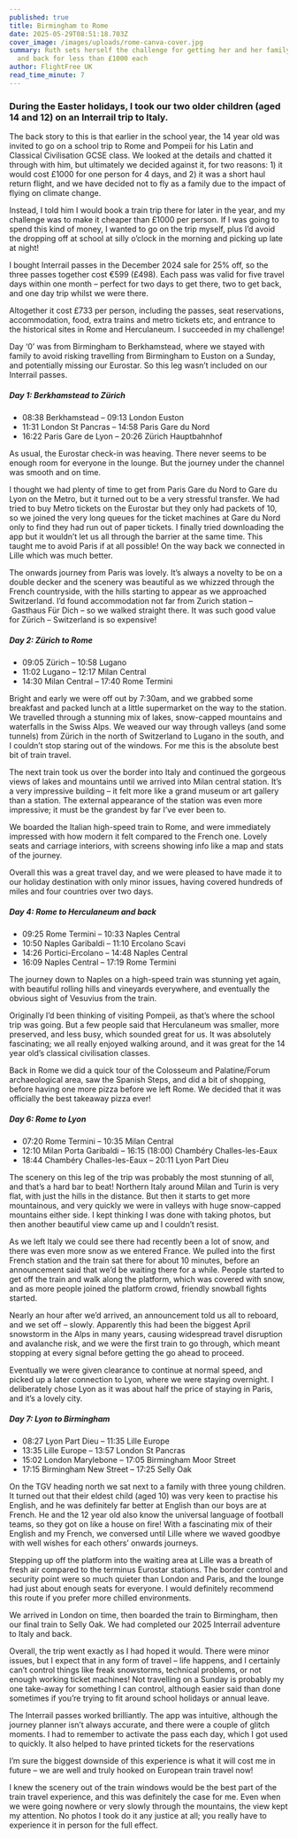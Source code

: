 ```yaml
---
published: true
title: Birmingham to Rome
date: 2025-05-29T08:51:18.703Z
cover_image: /images/uploads/rome-canva-cover.jpg
summary: Ruth sets herself the challenge for getting her and her family to Italy
  and back for less than £1000 each
author: FlightFree UK
read_time_minute: 7
---
```

### During the Easter holidays, I took our two older children (aged 14 and 12) on an Interrail trip to Italy.

The back story to this is that earlier in the school year, the 14 year old was invited to go on a school trip to Rome and Pompeii for his Latin and Classical Civilisation GCSE class. We looked at the details and chatted it through with him, but ultimately we decided against it, for two reasons: 1) it would cost £1000 for one person for 4 days, and 2) it was a short haul return flight, and we have decided not to fly as a family due to the impact of flying on climate change. 

Instead, I told him I would book a train trip there for later in the year, and my challenge was to make it cheaper than £1000 per person. If I was going to spend this kind of money, I wanted to go on the trip myself, plus I’d avoid the dropping off at school at silly o’clock in the morning and picking up late at night!

I bought Interrail passes in the December 2024 sale for 25% off, so the three passes together cost €599 (£498). Each pass was valid for five travel days within one month – perfect for two days to get there, two to get back, and one day trip whilst we were there. 

Altogether it cost £733 per person, including the passes, seat reservations, accommodation, food, extra trains and metro tickets etc, and entrance to the historical sites in Rome and Herculaneum. I succeeded in my challenge! 

Day ‘0’ was from Birmingham to Berkhamstead, where we stayed with family to avoid risking travelling from Birmingham to Euston on a Sunday, and potentially missing our Eurostar. So this leg wasn’t included on our Interrail passes.

##### Day 1: Berkhamstead to Zürich

* 08:38 Berkhamstead – 09:13 London Euston
* 11:31 London St Pancras – 14:58 Paris Gare du Nord
* 16:22 Paris Gare de Lyon – 20:26 Zürich Hauptbahnhof

As usual, the Eurostar check-in was heaving. There never seems to be enough room for everyone in the lounge. But the journey under the channel was smooth and on time. 

I thought we had plenty of time to get from Paris Gare du Nord to Gare du Lyon on the Metro, but it turned out to be a very stressful transfer. We had tried to buy Metro tickets on the Eurostar but they only had packets of 10, so we joined the very long queues for the ticket machines at Gare du Nord only to find they had run out of paper tickets. I finally tried downloading the app but it wouldn’t let us all through the barrier at the same time. This taught me to avoid Paris if at all possible! On the way back we connected in Lille which was much better.

The onwards journey from Paris was lovely. It’s always a novelty to be on a double decker and the scenery was beautiful as we whizzed through the French countryside, with the hills starting to appear as we approached Switzerland. I’d found accommodation not far from Zurich station – Gasthaus Für Dich – so we walked straight there. It was such good value for Zürich – Switzerland is so expensive! 

##### Day 2: Zürich to Rome

* 09:05 Zürich – 10:58 Lugano
* 11:02 Lugano – 12:17 Milan Central 
* 14:30 Milan Central – 17:40 Rome Termini

Bright and early we were off out by 7:30am, and we grabbed some breakfast and packed lunch at a little supermarket on the way to the station. We travelled through a stunning mix of lakes, snow-capped mountains and waterfalls in the Swiss Alps. We weaved our way through valleys (and some tunnels) from Zürich in the north of Switzerland to Lugano in the south, and I couldn’t stop staring out of the windows. For me this is the absolute best bit of train travel. 

The next train took us over the border into Italy and continued the gorgeous views of lakes and mountains until we arrived into Milan central station. It’s a very impressive building – it felt more like a grand museum or art gallery than a station. The external appearance of the station was even more impressive; it must be the grandest by far I’ve ever been to. 

We boarded the Italian high-speed train to Rome, and were immediately impressed with how modern it felt compared to the French one. Lovely seats and carriage interiors, with screens showing info like a map and stats of the journey.

Overall this was a great travel day, and we were pleased to have made it to our holiday destination with only minor issues, having covered hundreds of miles and four countries over two days.

##### Day 4: Rome to Herculaneum and back

* 09:25 Rome Termini – 10:33 Naples Central
* 10:50 Naples Garibaldi – 11:10 Ercolano Scavi
* 14:26 Portici-Ercolano – 14:48 Naples Central
* 16:09 Naples Central – 17:19 Rome Termini

The journey down to Naples on a high-speed train was stunning yet again, with beautiful rolling hills and vineyards everywhere, and eventually the obvious sight of Vesuvius from the train. 

Originally I’d been thinking of visiting Pompeii, as that’s where the school trip was going. But a few people said that Herculaneum was smaller, more preserved, and less busy, which sounded great for us. It was absolutely fascinating; we all really enjoyed walking around, and it was great for the 14 year old’s classical civilisation classes. 

Back in Rome we did a quick tour of the Colosseum and Palatine/Forum archaeological area, saw the Spanish Steps, and did a bit of shopping, before having one more pizza before we left Rome. We decided that it was officially the best takeaway pizza ever! 

##### Day 6: Rome to Lyon

* 07:20 Rome Termini – 10:35 Milan Central
* 12:10 Milan Porta Garibaldi – 16:15 (18:00) Chambéry Challes-les-Eaux
* 18:44 Chambéry Challes-les-Eaux – 20:11 Lyon Part Dieu

The scenery on this leg of the trip was probably the most stunning of all, and that’s a hard bar to beat! Northern Italy around Milan and Turin is very flat, with just the hills in the distance. But then it starts to get more mountainous, and very quickly we were in valleys with huge snow-capped mountains either side. I kept thinking I was done with taking photos, but then another beautiful view came up and I couldn’t resist.  

As we left Italy we could see there had recently been a lot of snow, and there was even more snow as we entered France. We pulled into the first French station and the train sat there for about 10 minutes, before an announcement said that we’d be waiting there for a while. People started to get off the train and walk along the platform, which was covered with snow, and as more people joined the platform crowd, friendly snowball fights started. 

Nearly an hour after we’d arrived, an announcement told us all to reboard, and we set off – slowly. Apparently this had been the biggest April snowstorm in the Alps in many years, causing widespread travel disruption and avalanche risk, and we were the first train to go through, which meant stopping at every signal before getting the go ahead to proceed.

Eventually we were given clearance to continue at normal speed, and picked up a later connection to Lyon, where we were staying overnight. I deliberately chose Lyon as it was about half the price of staying in Paris, and it’s a lovely city.

##### Day 7: Lyon to Birmingham

* 08:27 Lyon Part Dieu – 11:35 Lille Europe
* 13:35 Lille Europe – 13:57 London St Pancras
* 15:02 London Marylebone – 17:05 Birmingham Moor Street
* 17:15 Birmingham New Street – 17:25 Selly Oak

On the TGV heading north we sat next to a family with three young children. It turned out that their eldest child (aged 10) was very keen to practise his English, and he was definitely far better at English than our boys are at French. He and the 12 year old also know the universal language of football teams, so they got on like a house on fire! With a fascinating mix of their English and my French, we conversed until Lille where we waved goodbye with well wishes for each others’ onwards journeys.

Stepping up off the platform into the waiting area at Lille was a breath of fresh air compared to the terminus Eurostar stations. The border control and security point were so much quieter than London and Paris, and the lounge had just about enough seats for everyone. I would definitely recommend this route if you prefer more chilled environments.

We arrived in London on time, then boarded the train to Birmingham, then our final train to Selly Oak. We had completed our 2025 Interrail adventure to Italy and back.

Overall, the trip went exactly as I had hoped it would. There were minor issues, but I expect that in any form of travel – life happens, and I certainly can’t control things like freak snowstorms, technical problems, or not enough working ticket machines! Not travelling on a Sunday is probably my one take-away for something I can control, although easier said than done sometimes if you’re trying to fit around school holidays or annual leave.

The Interrail passes worked brilliantly. The app was intuitive, although the journey planner isn’t always accurate, and there were a couple of glitch moments. I had to remember to activate the pass each day, which I got used to quickly. It also helped to have printed tickets for the reservations

I’m sure the biggest downside of this experience is what it will cost me in future – we are well and truly hooked on European train travel now! 

I knew the scenery out of the train windows would be the best part of the train travel experience, and this was definitely the case for me. Even when we were going nowhere or very slowly through the mountains, the view kept my attention. No photos I took do it any justice at all; you really have to experience it in person for the full effect.